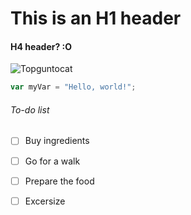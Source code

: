 # This is an H1 header
#### H4 header? :O


![Topguntocat](https://octodex.github.com/images/topguntocat.png)


``` javascript
var myVar = "Hello, world!";
```

###### To-do list
- [ ] Buy ingredients
- [ ] Go for a walk
- [ ] Prepare the food
- [ ] Excersize
      

